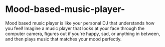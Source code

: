 # Mood-based-music-player-
Mood based music player is like your personal DJ that understands how you feel! Imagine a  music player that looks at your face through the computer camera, figures out if  you're happy, sad, or anything in between, and then plays music that matches your  mood perfectly.
